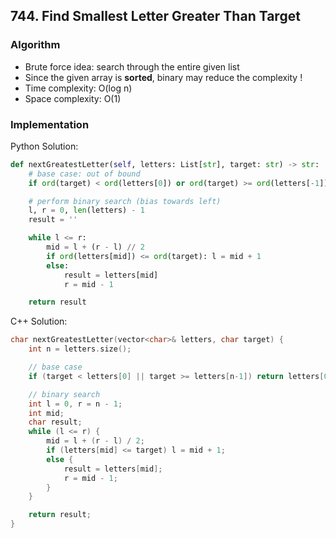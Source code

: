 ## 744. Find Smallest Letter Greater Than Target
### Algorithm
- Brute force idea: search through the entire given list
- Since the given array is **sorted**, binary may reduce the complexity !
- Time complexity: O(log n)
- Space complexity: O(1)
### Implementation
Python Solution:
```python
def nextGreatestLetter(self, letters: List[str], target: str) -> str:
    # base case: out of bound
    if ord(target) < ord(letters[0]) or ord(target) >= ord(letters[-1]): return letters[0]

    # perform binary search (bias towards left)
    l, r = 0, len(letters) - 1
    result = ''

    while l <= r:
        mid = l + (r - l) // 2
        if ord(letters[mid]) <= ord(target): l = mid + 1
        else:
            result = letters[mid]
            r = mid - 1

    return result
```
C++ Solution:
```cpp
char nextGreatestLetter(vector<char>& letters, char target) {
    int n = letters.size();

    // base case
    if (target < letters[0] || target >= letters[n-1]) return letters[0];

    // binary search
    int l = 0, r = n - 1;
    int mid;
    char result;
    while (l <= r) {
        mid = l + (r - l) / 2;
        if (letters[mid] <= target) l = mid + 1;
        else {
            result = letters[mid];
            r = mid - 1;
        }
    }

    return result;
}
```